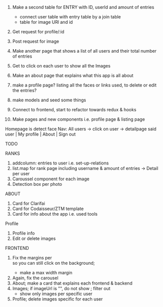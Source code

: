 1. Make a second table for ENTRY with ID, userId and amount of entries
   - connect user table with entry table by a join table
   - table for image URl and id
2. Get request for profile/:id
3. Post request for image
4. Make another page that shows a list of all users and their total number of entries
5. Get to click on each user to show all the Images
6. Make an about page that explains what this app is all about
7. make a profile page? listing all the faces or links used, to delete or edit the entries?

8. make models and seed some things
9. Connect to frontend, start to refactor towards redux & hooks
10. Make pages and new components i.e. profile page & listing page

Homepage is detect face
Nav: All users -> click on user -> detailpage said user | My profile | About | Sign out

TODO

RANKS

1. addcolumn: entries to user i.e. set-up-relations
2. list.map for rank page including username & amount of entries
   -> Detail per user
3. Caroussel component for each image
4. Detection box per photo

ABOUT

1. Card for Clarifai
2. Card for Codaisseur/ZTM template
3. Card for info about the app i.e. used tools

Profile

1. Profile info
2. Edit or delete images

FRONTEND

1. Fix the margins per <div> so you can still click on the background;
   - make a max width margin
2. Again, fix the carousel
3. About; make a card that explains each frontend & backend
4. Images; if imageUrl is "", do not show ; filter out
   - show only images per specific user
5. Profile; delete images specific for each user
